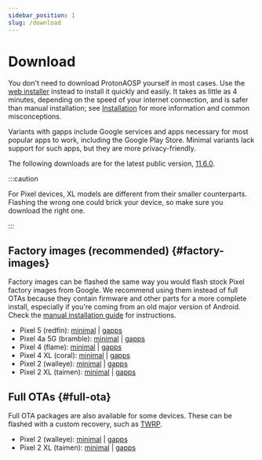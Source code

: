 ```yaml
---
sidebar_position: 1
slug: /download
---
```


# Download

You don't need to download ProtonAOSP yourself in most cases. Use the [web installer](install/web.mdx) instead to install it quickly and easily. It takes as little as 4 minutes, depending on the speed of your internet connection, and is safer than manual installation; see [Installation](install/install.md) for more information and common misconceptions.

Variants with gapps include Google services and apps necessary for most popular apps to work, including the Google Play Store. Minimal variants lack support for such apps, but they are more privacy-friendly.

The following downloads are for the latest public version, [11.6.0](versions/11/11.6.0.md).

:::caution

For Pixel devices, XL models are different from their smaller counterparts. Flashing the wrong one could brick your device, so make sure you download the right one.

:::

## Factory images (recommended) {#factory-images}

Factory images can be flashed the same way you would flash stock Pixel factory images from Google. We recommend using them instead of full OTAs because they contain firmware and other parts for a more complete install, especially if you're coming from an old major version of Android. Check the [manual installation guide](install/manual.mdx) for instructions.

- Pixel 5 (redfin): [minimal](https://github.com/ProtonAOSP/android_device_google_redbull/releases/download/v11.6.0/proton-aosp_redfin-factory_11.6.0.zip) | [gapps](https://github.com/ProtonAOSP/android_device_google_redbull/releases/download/v11.6.0/proton-aosp_redfin-factory_11.6.0-gapps.zip)
- Pixel 4a 5G (bramble): [minimal](https://github.com/ProtonAOSP/android_device_google_redbull/releases/download/v11.6.0/proton-aosp_bramble-factory_11.6.0.zip) | [gapps](https://github.com/ProtonAOSP/android_device_google_redbull/releases/download/v11.6.0/proton-aosp_bramble-factory_11.6.0-gapps.zip)
- Pixel 4 (flame): [minimal](https://github.com/ProtonAOSP/android_device_google_coral/releases/download/v11.6.0/proton-aosp_flame-factory_11.6.0.zip) | [gapps](https://github.com/ProtonAOSP/android_device_google_coral/releases/download/v11.6.0/proton-aosp_flame-factory_11.6.0-gapps.zip)
- Pixel 4 XL (coral): [minimal](https://github.com/ProtonAOSP/android_device_google_coral/releases/download/v11.6.0/proton-aosp_coral-factory_11.6.0.zip) | [gapps](https://github.com/ProtonAOSP/android_device_google_coral/releases/download/v11.6.0/proton-aosp_coral-factory_11.6.0-gapps.zip)
- Pixel 2 (walleye): [minimal](https://github.com/ProtonAOSP/android_device_google_wahoo/releases/download/v11.6.0/proton-aosp_walleye-factory_11.6.0.zip) | [gapps](https://github.com/ProtonAOSP/android_device_google_wahoo/releases/download/v11.6.0/proton-aosp_walleye-factory_11.6.0-gapps.zip)
- Pixel 2 XL (taimen): [minimal](https://github.com/ProtonAOSP/android_device_google_wahoo/releases/download/v11.6.0/proton-aosp_taimen-factory_11.6.0.zip) | [gapps](https://github.com/ProtonAOSP/android_device_google_wahoo/releases/download/v11.6.0/proton-aosp_taimen-factory_11.6.0-gapps.zip)

## Full OTAs {#full-ota}

Full OTA packages are also available for some devices. These can be flashed with a custom recovery, such as [TWRP](https://twrp.me).

- Pixel 2 (walleye): [minimal](https://github.com/ProtonAOSP/android_device_google_wahoo/releases/download/v11.6.0/proton-aosp_walleye-ota_11.6.0.zip) | [gapps](https://github.com/ProtonAOSP/android_device_google_wahoo/releases/download/v11.6.0/proton-aosp_walleye-ota_11.6.0-gapps.zip)
- Pixel 2 XL (taimen): [minimal](https://github.com/ProtonAOSP/android_device_google_wahoo/releases/download/v11.6.0/proton-aosp_taimen-ota_11.6.0.zip) | [gapps](https://github.com/ProtonAOSP/android_device_google_wahoo/releases/download/v11.6.0/proton-aosp_taimen-ota_11.6.0-gapps.zip)

